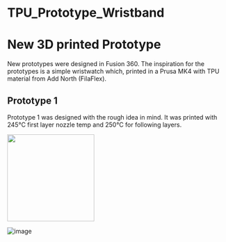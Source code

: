 # TPU_Prototype_Wristband
# New 3D printed Prototype

New prototypes were designed in Fusion 360. The inspiration for the prototypes is a simple wristwatch which, printed in a Prusa MK4 with TPU material from Add North (FilaFlex).

## Prototype 1

Prototype 1 was designed with the rough idea in mind. It was printed with 245°C first layer nozzle temp and 250°C for following layers.

<img src="https://github.com/Acute-hi-is/TPU_Prototype_Wristband/tree/main/Images/Snapshots/Prototype1/Prototype1_1_slicer_orientation.PNG" width="200" />

![image](https://github.com/Acute-hi-is/TPU_Prototype_Wristband/tree/main/Images/Snapshots/Prototype1/Prototype1_1_slicer_orientation.PNG)